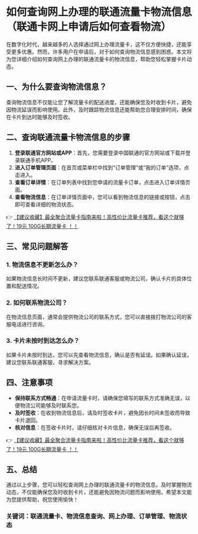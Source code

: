 # 如何查询网上办理的联通流量卡物流信息（联通卡网上申请后如何查看物流）

在数字化时代，越来越多的人选择通过网上办理流量卡，这不仅方便快捷，还能享受更多优惠。然而，许多用户在申请后，对于如何查询物流信息感到困惑。本文将为您详细介绍如何查询网上办理的联通流量卡的物流信息，帮助您轻松掌握卡片动态。

## 一、为什么要查询物流信息？

查询物流信息不仅能让您了解流量卡的配送进度，还能确保您及时收到卡片，避免因物流延误而影响使用。此外，及时跟踪物流信息还能帮助您合理安排时间，确保在卡片到达时能够及时签收。

## 二、查询联通流量卡物流信息的步骤

1. **登录联通官方网站或APP**：首先，您需要登录中国联通的官方网站或下载并登录联通手机APP。
2. **进入订单管理页面**：在首页或菜单栏中找到“订单管理”或“我的订单”选项，点击进入。
3. **查看订单详情**：在订单列表中找到您申请的流量卡订单，点击进入订单详情页面。
4. **查看物流信息**：在订单详情页面中，您可以看到物流信息的链接或按钮，点击即可查看详细的物流状态。

👉 [【建议收藏】最全聚合流量卡指南来啦！高性价比流量卡推荐，看这个就够了！19元 100G长期流量卡 ！！](https://bit.ly/Liuliangka)

## 三、常见问题解答

### 1. 物流信息不更新怎么办？
如果物流信息长时间不更新，建议您联系联通客服或物流公司，确认卡片的具体位置和配送情况。

### 2. 如何联系物流公司？
在物流信息页面，通常会提供物流公司的联系方式，您可以直接拨打物流公司的客服电话进行咨询。

### 3. 卡片未按时到达怎么办？
如果卡片未按时到达，您可以先查看物流信息，确认是否有延误。如果确认延误，建议您联系联通客服，寻求解决方案。

## 四、注意事项

- **保持联系方式畅通**：在申请流量卡时，请确保您填写的联系方式准确无误，以便物流公司能够及时联系您。
- **及时签收**：在收到物流信息后，请及时签收卡片，避免因长时间未签收而导致卡片退回。
- **核对信息**：在签收卡片时，请仔细核对卡片信息，确保无误后再签收。

👉 [【建议收藏】最全聚合流量卡指南来啦！高性价比流量卡推荐，看这个就够了！19元 100G长期流量卡 ！！](https://bit.ly/Liuliangka)

## 五、总结

通过以上步骤，您可以轻松查询网上办理的联通流量卡的物流信息。及时掌握物流动态，不仅能确保您及时收到卡片，还能避免因物流问题而影响使用。希望本文能为您提供帮助，祝您使用愉快！

### 关键词：联通流量卡、物流信息查询、网上办理、订单管理、物流状态